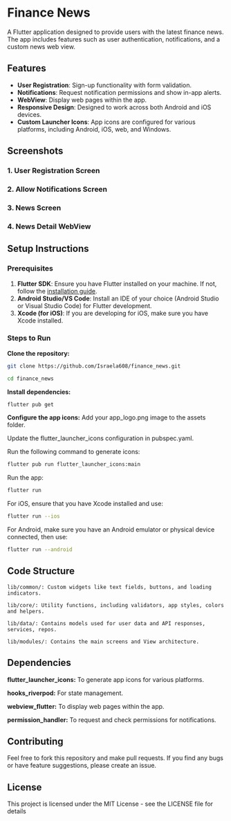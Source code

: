 # Finance News

A Flutter application designed to provide users with the latest finance news. The app includes features such as user authentication, notifications, and a custom news web view.

## Features

- **User Registration**: Sign-up functionality with form validation.
- **Notifications**: Request notification permissions and show in-app alerts.
- **WebView**: Display web pages within the app.
- **Responsive Design**: Designed to work across both Android and iOS devices.
- **Custom Launcher Icons**: App icons are configured for various platforms, including Android, iOS, web, and Windows.

## Screenshots

### 1. User Registration Screen


### 2. Allow Notifications Screen


### 3. News Screen


### 4. News Detail WebView


## Setup Instructions

### Prerequisites

1. **Flutter SDK**: Ensure you have Flutter installed on your machine. If not, follow the [installation guide](https://flutter.dev/docs/get-started/install).
2. **Android Studio/VS Code**: Install an IDE of your choice (Android Studio or Visual Studio Code) for Flutter development.
3. **Xcode (for iOS)**: If you are developing for iOS, make sure you have Xcode installed.

### Steps to Run

**Clone the repository:**
```bash
git clone https://github.com/Israela608/finance_news.git
```

```bash
cd finance_news
```

**Install dependencies:**
```bash
flutter pub get
```

**Configure the app icons:**
Add your app_logo.png image to the assets folder.

Update the flutter_launcher_icons configuration in pubspec.yaml.

Run the following command to generate icons:

```bash
flutter pub run flutter_launcher_icons:main
```
Run the app:

```bash
flutter run
```
For iOS, ensure that you have Xcode installed and use:
```bash
flutter run --ios
```

For Android, make sure you have an Android emulator or physical device connected, then use:
```bash
flutter run --android

```

## Code Structure
```
lib/common/: Custom widgets like text fields, buttons, and loading indicators.

lib/core/: Utility functions, including validators, app styles, colors and helpers.

lib/data/: Contains models used for user data and API responses, services, repos.

lib/modules/: Contains the main screens and View architecture.
```

## Dependencies
**flutter_launcher_icons:** To generate app icons for various platforms.

**hooks_riverpod:** For state management.

**webview_flutter:** To display web pages within the app.

**permission_handler:** To request and check permissions for notifications.

## Contributing
Feel free to fork this repository and make pull requests. If you find any bugs or have feature suggestions, please create an issue.

## License
This project is licensed under the MIT License - see the LICENSE file for details